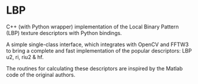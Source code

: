LBP
===

C++ (with Python wrapper) implementation of the Local Binary Pattern (LBP) texture descriptors with Python bindings. 

A simple single-class interface, which integrates with OpenCV and FFTW3 to bring a complete and fast implementation of the popular descriptors: LBP u2, ri, riu2 &amp; hf. 

The routines for calculating these descriptors are inspired by the Matlab code of the original authors.
